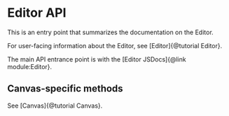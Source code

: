 # Editor API

This is an entry point that summarizes the documentation on the Editor.

For user-facing information about the Editor, see [Editor]{@tutorial Editor}.

The main API entrance point is with the [Editor JSDocs]{@link module:Editor}.

## Canvas-specific methods

See [Canvas]{@tutorial Canvas}.
